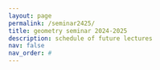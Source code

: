 ```yaml
---
layout: page
permalink: /seminar2425/
title: geometry seminar 2024-2025
description: schedule of future lectures
nav: false
nav_order: #
---
```


<div class="embeddable_schedule" shortname="vcugeomandtop" daterange="future"></div>
<script src="https://researchseminars.org/embed_seminars.js" onload="seminarEmbedder.initialize({'addCSS': true});"></script>
